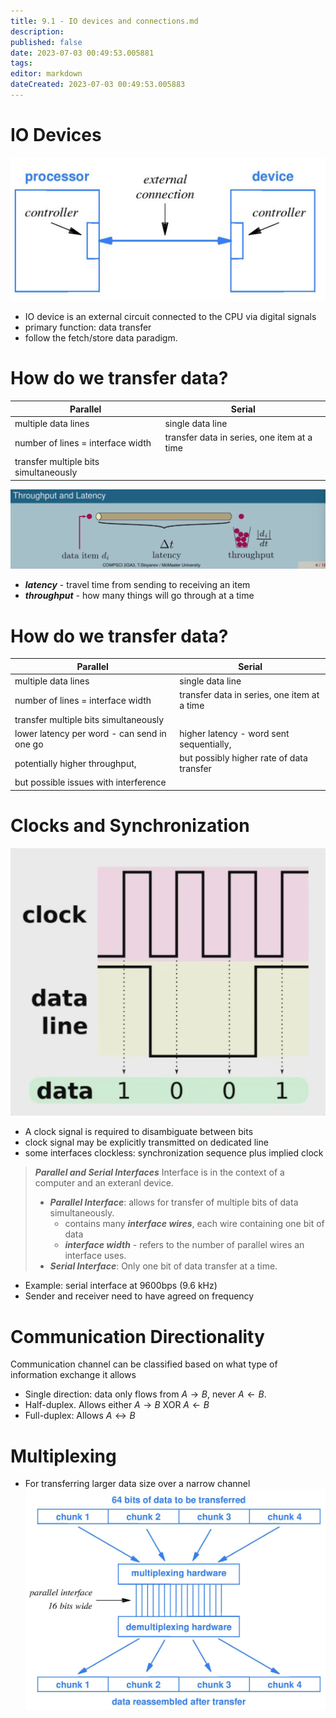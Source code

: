 ```yaml
---
title: 9.1 - IO devices and connections.md
description:
published: false
date: 2023-07-03 00:49:53.005881
tags:
editor: markdown
dateCreated: 2023-07-03 00:49:53.005883
---
```


# IO Devices
![](/images/20221124103451.png)
- IO device is an external circuit connected to the CPU via digital signals
- primary function: data transfer
- follow the fetch/store data paradigm.

# How do we transfer data?
| Parallel                              | Serial                                      |
| ------------------------------------- | ------------------------------------------- |
| multiple data lines                   | single data line                            |
| number of lines = interface width     | transfer data in series, one item at a time |
| transfer multiple bits simultaneously |                                             |

![](/images/20221124104215.png)

- ***latency*** - travel time from sending to receiving an item
- ***throughput*** - how many things will go through at a time

# How do we transfer data?
| Parallel                                    | Serial                                      |
| ------------------------------------------- | ------------------------------------------- |
| multiple data lines                         | single data line                            |
| number of lines = interface width           | transfer data in series, one item at a time |
| transfer multiple bits simultaneously       |                                             |
| lower latency per word - can send in one go | higher latency - word sent sequentially,    | 
| potentially higher throughput,              | but possibly higher rate of data transfer   |
| but possible issues with interference       |                                             |

# Clocks and Synchronization
![](/images/20221124104855.png)
- A clock signal is required to disambiguate between bits
- clock signal may be explicitly transmitted on dedicated line
- some interfaces clockless: synchronization sequence plus implied clock

> ***Parallel and Serial Interfaces***
> Interface is in the context of a computer and an exteranl device.
> 
> - ***Parallel Interface***: allows for transfer of multiple bits of data simultaneously.
>     - contains many ***interface wires***, each wire containing one bit of data
>     - ***interface width*** - refers to the number of parallel wires an interface uses.
> - ***Serial Interface***: Only one bit of data transfer at a time.

- Example: serial interface at 9600bps (9.6 kHz)
- Sender and receiver need to have agreed on frequency

# Communication Directionality
Communication channel can be classified based on what type of information exchange it allows
- Single direction: data only flows from $A \to B$, never $A \leftarrow B$.
- Half-duplex. Allows either $A \to B$ XOR $A \leftarrow B$
- Full-duplex: Allows $A \leftrightarrow B$

# Multiplexing
- For transferring larger data size over a narrow channel
![](/images/20221124110150.png)

